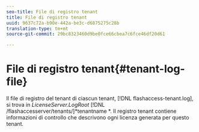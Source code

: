```yaml
---
seo-title: File di registro tenant
title: File di registro tenant
uuid: 9637c72a-b90e-442a-be3c-d6875275c28b
translation-type: tm+mt
source-git-commit: 29bc8323460d9be0fce66cbea7c6fce46df20d61

---
```



# File di registro tenant{#tenant-log-file}

Il file di registro del tenant di ciascun tenant, [!DNL flashaccess-tenant.log], si trova in *LicenseServer.LogRoot* [!DNL /flashaccesserver/tenants/]*tenantname *. Il registro tenant contiene informazioni di controllo che descrivono ogni licenza generata per questo tenant.
